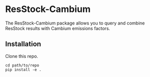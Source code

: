 # ResStock-Cambium

The ResStock-Cambium package allows you to query and combine ResStock results with Cambium emissions factors.

## Installation

Clone this repo.

```
cd path/to/repo
pip install -e .
```

